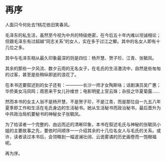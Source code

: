 # 再序

人面只今何处去?桃花依旧笑春风。

毛泽东的私生活，虽然至今视为中共的特级绝密，在今后五十年内难以坦诚相论；但跟毛泽东有过超越“同志关系”的女人，实在多于过江之鲫。其中的名女人即有十几位之多。

其中与毛泽东相从最久印象最深的则是四位：杨开慧、贺子珍、江青、张毓凤。

其余的那些一夕风流、数夕云雨的无名女子，在毛氏的生活激流中，自然是些匆匆的过客，甚至是些稍纵即逝的浪花了。

在本书还要叙述到的女子还有：————长沙一师才女陶斯咏；话剧演员吴广惠；华侨美女冯凤鸣；周恩来干女儿孙维世；电影明星上官云珠；杂技之华夏菊露……

然而本书的女主人翁不是杨开慧，不是贺子珍，不是江青，而是那位自一九五八年夏季即工作和生活在毛氏身边的生活秘书。她从生活秘书而政治秘书，最后晋升为中共政治局机要秘书的神秘女子张毓凤。

为了给读者一个完整的、由远而近的清晰印象，本书在叙述毛氏与神秘的张毓凤小姐的主要故事之先，要依时间顺序一一介绍其余的十几位名女人与毛氏的关系。或许，读者读过本书后，会领略到一幅波澜壮阔、云诡雾谲的历史画卷而一饱眼福呢。

再为序。
